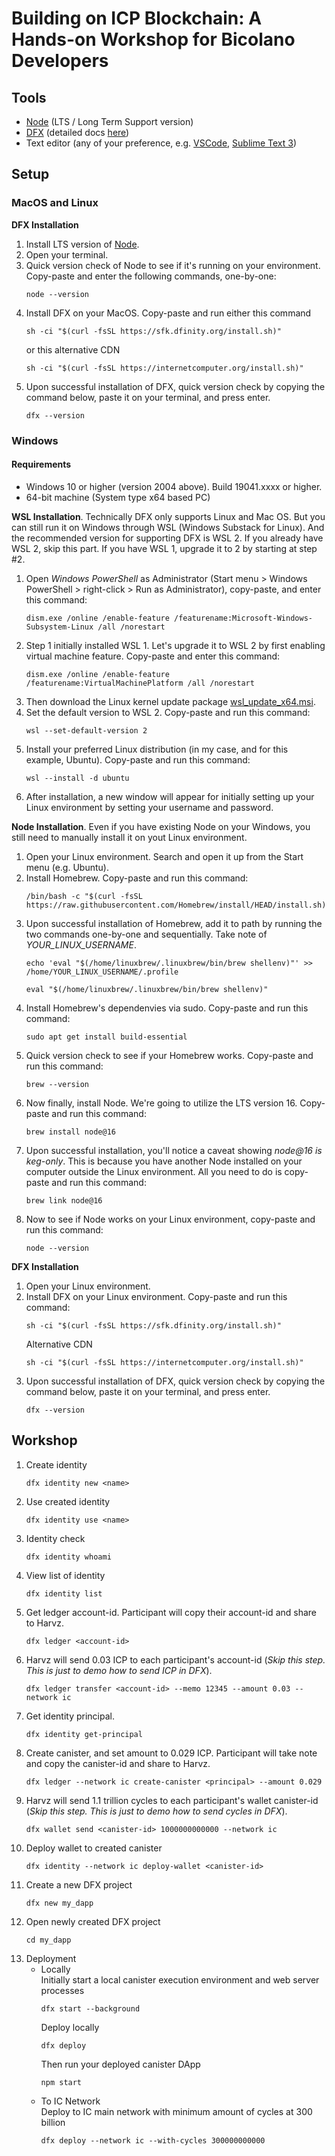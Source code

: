 # Building on ICP Blockchain: A Hands-on Workshop for Bicolano Developers

## Tools
* [Node](https://nodejs.org/en/) (LTS / Long Term Support version)
* [DFX](https://github.com/dfinity/sdk) (detailed docs [here](https://internetcomputer.org/docs/current/references/cli-reference/))
* Text editor (any of your preference, e.g. [VSCode](https://code.visualstudio.com/download), [Sublime Text 3](https://www.sublimetext.com/3))

## Setup

### MacOS and Linux

**DFX Installation**

1. Install LTS version of [Node](https://nodejs.org/en/).
2. Open your terminal.
3. Quick version check of Node to see if it's running on your environment. Copy-paste and enter the following commands, one-by-one:
	```
	node --version
	```
4. Install DFX on your MacOS. Copy-paste and run either this command
	```
	sh -ci "$(curl -fsSL https://sfk.dfinity.org/install.sh)"
	```
	or this alternative CDN
	```
	sh -ci "$(curl -fsSL https://internetcomputer.org/install.sh)" 
	```
5. Upon successful installation of DFX, quick version check by copying the command below, paste it on your terminal, and press enter.
	```
	dfx --version
	```

### Windows

#### Requirements
* Windows 10 or higher (version 2004 above). Build 19041.xxxx or higher.
* 64-bit machine (System type x64 based PC)

**WSL Installation**. Technically DFX only supports Linux and Mac OS. But you can still run it on Windows through WSL (Windows Substack for Linux). And the recommended version for supporting DFX is WSL 2. If you already have WSL 2, skip this part. If you have WSL 1, upgrade it to 2 by starting at step #2.

1. Open _Windows PowerShell_ as Administrator (Start menu > Windows PowerShell > right-click > Run as Administrator), copy-paste, and enter this command:
	```
	dism.exe /online /enable-feature /featurename:Microsoft-Windows-Subsystem-Linux /all /norestart
	```
2. Step 1 initially installed WSL 1. Let's upgrade it to WSL 2 by first enabling virtual machine feature. Copy-paste and enter this command:
	```
	dism.exe /online /enable-feature /featurename:VirtualMachinePlatform /all /norestart
	```
3. Then download the Linux kernel update package [wsl_update_x64.msi](https://wslstorestorage.blob.core.windows.net/wslblob/wsl_update_x64.msi).
4. Set the default version to WSL 2. Copy-paste and run this command:
	```
	wsl --set-default-version 2
	```
5. Install your preferred Linux distribution (in my case, and for this example, Ubuntu). Copy-paste and run this command:
	```
	wsl --install -d ubuntu
	```
6. After installation, a new window will appear for initially setting up your Linux environment by setting your username and password.

**Node Installation**. Even if you have existing Node on your Windows, you still need to manually install it on yout Linux environment.

1. Open your Linux environment. Search and open it up from the Start menu (e.g. Ubuntu).
2. Install Homebrew. Copy-paste and run this command:
	```
	/bin/bash -c "$(curl -fsSL https://raw.githubusercontent.com/Homebrew/install/HEAD/install.sh)"
	```
3. Upon successful installation of Homebrew, add it to path by running the two commands one-by-one and sequentially. Take note of _YOUR_LINUX_USERNAME_.
	```
	echo 'eval "$(/home/linuxbrew/.linuxbrew/bin/brew shellenv)"' >> /home/YOUR_LINUX_USERNAME/.profile
	```
	```
	eval "$(/home/linuxbrew/.linuxbrew/bin/brew shellenv)"
	```
4. Install Homebrew's dependenvies via sudo. Copy-paste and run this command:
	```
	sudo apt get install build-essential
	```
5. Quick version check to see if your Homebrew works. Copy-paste and run this command:
	```
	brew --version
	```
6. Now finally, install Node. We're going to utilize the LTS version 16. Copy-paste and run this command:
	```
	brew install node@16
	```
7. Upon successful installation, you'll notice a caveat showing _node@16 is keg-only_. This is because you have another Node installed on your computer outside the Linux environment. All you need to do is copy-paste and run this command:
	```
	brew link node@16
	```
8. Now to see if Node works on your Linux environment, copy-paste and run this command:
	```
	node --version
	```

**DFX Installation**

1. Open your Linux environment.
2. Install DFX on your Linux environment. Copy-paste and run this command:
	```
	sh -ci "$(curl -fsSL https://sfk.dfinity.org/install.sh)"
	```
	Alternative CDN
	```
	sh -ci "$(curl -fsSL https://internetcomputer.org/install.sh)" 
	```
3. Upon successful installation of DFX, quick version check by copying the command below, paste it on your terminal, and press enter.
	```
	dfx --version
	```

## Workshop
1. Create identity
	```
	dfx identity new <name>
	```
2. Use created identity
	```
	dfx identity use <name>
	```
3. Identity check
	```
	dfx identity whoami
	```
4. View list of identity
	```
	dfx identity list
	```
5. Get ledger account-id. Participant will copy their account-id and share to Harvz.
	```
	dfx ledger <account-id>
	```
6. Harvz will send 0.03 ICP to each participant's account-id (_Skip this step. This is just to demo how to send ICP in DFX_).
	```
	dfx ledger transfer <account-id> --memo 12345 --amount 0.03 --network ic
	```
7. Get identity principal.
	```
	dfx identity get-principal
	```
8. Create canister, and set amount to 0.029 ICP. Participant will take note and copy the canister-id and share to Harvz.
	```
	dfx ledger --network ic create-canister <principal> --amount 0.029
	```
9. Harvz will send 1.1 trillion cycles to each participant's wallet canister-id (_Skip this step. This is just to demo how to send cycles in DFX_).
	```
	dfx wallet send <canister-id> 1000000000000 --network ic
	```
10. Deploy wallet to created canister
	```
	dfx identity --network ic deploy-wallet <canister-id>
    ```
11. Create a new DFX project
	```
	dfx new my_dapp
	```
12. Open newly created DFX project
	```
	cd my_dapp
	```
13. Deployment
    * Locally\
    	Initially start a local canister execution environment and web server processes
    	```
		dfx start --background
		```
		Deploy locally
		```
		dfx deploy
		```
		Then run your deployed canister DApp
		```
		npm start
		```
	* To IC Network\
		Deploy to IC main network with minimum amount of cycles at 300 billion
		```
		dfx deploy --network ic --with-cycles 300000000000
		```
